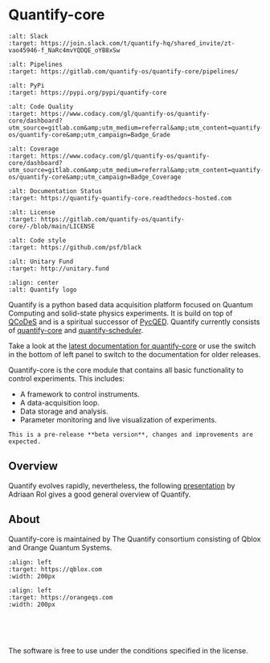 # Quantify-core

```{image} https://img.shields.io/badge/slack-chat-green.svg
:alt: Slack
:target: https://join.slack.com/t/quantify-hq/shared_invite/zt-vao45946-f_NaRc4mvYQDQE_oYB8xSw
```

```{image} https://gitlab.com/quantify-os/quantify-core/badges/main/pipeline.svg
:alt: Pipelines
:target: https://gitlab.com/quantify-os/quantify-core/pipelines/
```

```{image} https://img.shields.io/pypi/v/quantify-core.svg
:alt: PyPi
:target: https://pypi.org/pypi/quantify-core
```

```{image} https://app.codacy.com/project/badge/Grade/32265e1e7d3f491fa028528aaf8bfa69
:alt: Code Quality
:target: https://www.codacy.com/gl/quantify-os/quantify-core/dashboard?utm_source=gitlab.com&amp;utm_medium=referral&amp;utm_content=quantify-os/quantify-core&amp;utm_campaign=Badge_Grade
```

```{image} https://app.codacy.com/project/badge/Coverage/32265e1e7d3f491fa028528aaf8bfa69
:alt: Coverage
:target: https://www.codacy.com/gl/quantify-os/quantify-core/dashboard?utm_source=gitlab.com&amp;utm_medium=referral&amp;utm_content=quantify-os/quantify-core&amp;utm_campaign=Badge_Coverage
```

```{image} https://readthedocs.com/projects/quantify-quantify-core/badge/?version=latest
:alt: Documentation Status
:target: https://quantify-quantify-core.readthedocs-hosted.com
```

```{image} https://img.shields.io/badge/License-BSD%204--Clause-blue.svg
:alt: License
:target: https://gitlab.com/quantify-os/quantify-core/-/blob/main/LICENSE
```

```{image} https://img.shields.io/badge/code%20style-black-000000.svg
:alt: Code style
:target: https://github.com/psf/black
```

```{image} https://img.shields.io/badge/Supported%20By-UNITARY%20FUND-brightgreen.svg?style=flat
:alt: Unitary Fund
:target: http://unitary.fund
```

```{figure} https://orangeqs.com/logos/QUANTIFY_LANDSCAPE.svg
:align: center
:alt: Quantify logo
```

Quantify is a python based data acquisition platform focused on Quantum Computing and solid-state physics experiments.
It is build on top of [QCoDeS](https://qcodes.github.io/Qcodes/) and is a spiritual successor of [PycQED](https://github.com/DiCarloLab-Delft/PycQED_py3).
Quantify currently consists of [quantify-core](https://pypi.org/project/quantify-core/) and [quantify-scheduler](https://pypi.org/project/quantify-scheduler/).

Take a look at the  [latest documentation for quantify-core](https://quantify-quantify-core.readthedocs-hosted.com/) or use the switch in the bottom of left panel to switch to the documentation for older releases.

Quantify-core is the core module that contains all basic functionality to control experiments. This includes:

- A framework to control instruments.
- A data-acquisition loop.
- Data storage and analysis.
- Parameter monitoring and live visualization of experiments.

```{caution}
This is a pre-release **beta version**, changes and improvements are expected.
```

## Overview

Quantify evolves rapidly, nevertheless, the following [presentation](https://www.youtube.com/embed/koWIp12hD8Q?start=150&end=1126) by Adriaan Rol gives
a good general overview of Quantify.

## About

Quantify-core is maintained by The Quantify consortium consisting of Qblox and Orange Quantum Systems.

```{figure} https://cdn.sanity.io/images/ostxzp7d/production/f9ab429fc72aea1b31c4b2c7fab5e378b67d75c3-132x31.svg
:align: left
:target: https://qblox.com
:width: 200px
```

```{figure} https://orangeqs.com/OQS_logo_with_text.svg
:align: left
:target: https://orangeqs.com
:width: 200px
```

&nbsp;

&nbsp;

The software is free to use under the conditions specified in the license.
